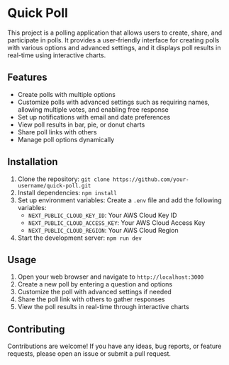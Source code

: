 # Quick Poll

This project is a polling application that allows users to create, share, and participate in polls. It provides a user-friendly interface for creating polls with various options and advanced settings, and it displays poll results in real-time using interactive charts.

## Features

- Create polls with multiple options
- Customize polls with advanced settings such as requiring names, allowing multiple votes, and enabling free response
- Set up notifications with email and date preferences
- View poll results in bar, pie, or donut charts
- Share poll links with others
- Manage poll options dynamically

## Installation

1. Clone the repository: `git clone https://github.com/your-username/quick-poll.git`
2. Install dependencies: `npm install`
3. Set up environment variables: Create a `.env` file and add the following variables:
   - `NEXT_PUBLIC_CLOUD_KEY_ID`: Your AWS Cloud Key ID
   - `NEXT_PUBLIC_CLOUD_ACCESS_KEY`: Your AWS Cloud Access Key
   - `NEXT_PUBLIC_CLOUD_REGION`: Your AWS Cloud Region
4. Start the development server: `npm run dev`

## Usage

1. Open your web browser and navigate to `http://localhost:3000`
2. Create a new poll by entering a question and options
3. Customize the poll with advanced settings if needed
4. Share the poll link with others to gather responses
5. View the poll results in real-time through interactive charts

## Contributing

Contributions are welcome! If you have any ideas, bug reports, or feature requests, please open an issue or submit a pull request.
